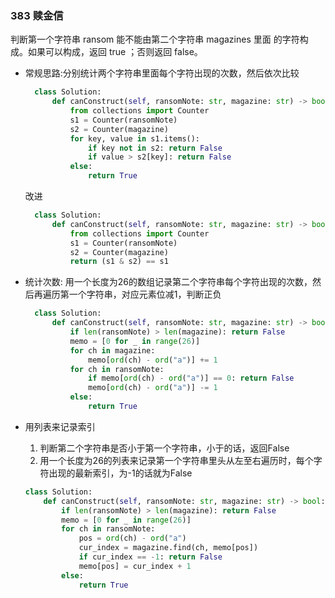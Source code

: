 ### 383 赎金信

判断第一个字符串 ransom 能不能由第二个字符串 magazines 里面 的字符构成。如果可以构成，返回 true ；否则返回 false。

- 常规思路:分别统计两个字符串里面每个字符出现的次数，然后依次比较
  ```python
    class Solution:
        def canConstruct(self, ransomNote: str, magazine: str) -> bool:
            from collections import Counter
            s1 = Counter(ransomNote)
            s2 = Counter(magazine)
            for key, value in s1.items():
                if key not in s2: return False
                if value > s2[key]: return False
            else:
                return True
  ```
  改进
  ```python
    class Solution:
        def canConstruct(self, ransomNote: str, magazine: str) -> bool:
            from collections import Counter
            s1 = Counter(ransomNote)
            s2 = Counter(magazine)
            return (s1 & s2) == s1
  ```
- 统计次数: 用一个长度为26的数组记录第二个字符串每个字符出现的次数，然后再遍历第一个字符串，对应元素位减1，判断正负
  ```python
    class Solution:
        def canConstruct(self, ransomNote: str, magazine: str) -> bool:
            if len(ransomNote) > len(magazine): return False
            memo = [0 for _ in range(26)]
            for ch in magazine:
                memo[ord(ch) - ord("a")] += 1
            for ch in ransomNote:
                if memo[ord(ch) - ord("a")] == 0: return False
                memo[ord(ch) - ord("a")] -= 1
            else:
                return True
  ```

- 用列表来记录索引
  1. 判断第二个字符串是否小于第一个字符串，小于的话，返回False 
  2. 用一个长度为26的列表来记录第一个字符串里头从左至右遍历时，每个字符出现的最新索引，为-1的话就为False
    ```python
    class Solution:
        def canConstruct(self, ransomNote: str, magazine: str) -> bool:
            if len(ransomNote) > len(magazine): return False
            memo = [0 for _ in range(26)]
            for ch in ransomNote:
                pos = ord(ch) - ord("a")
                cur_index = magazine.find(ch, memo[pos])
                if cur_index == -1: return False
                memo[pos] = cur_index + 1
            else:
                return True
    ```

